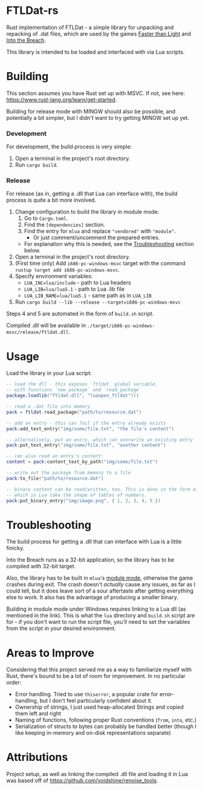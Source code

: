 # FTLDat-rs

Rust implementation of FTLDat - a simple library for unpacking and repacking of .dat files, which are used
by the games [Faster than Light](https://subsetgames.com/ftl.html) and [Into the Breach](https://subsetgames.com/itb.html).

This library is intended to be loaded and interfaced with via Lua scripts.


# Building

This section assumes you have Rust set up with MSVC. If not, see here: https://www.rust-lang.org/learn/get-started.

Building for release mode with MINGW should also be possible, and potentially a bit simpler, but I didn't want to try
getting MINGW set up yet.

### Development

For development, the build process is very simple: 

1. Open a terminal in the project's root directory.
2. Run `cargo build`.

### Release

For release (as in, getting a .dll that Lua can interface with), the build process is quite a bit more involved.

1. Change configuration to build the library in module mode.
   1. Go to `Cargo.toml`.
   2. Find the `[dependencies]` section.
   3. Find the entry for `mlua` and replace `"vendored"` with `"module"`.
      - Or just comment/uncomment the prepared entries.
   - For explanation why this is needed, see the [Troubleshooting](#troubleshooting) section below.
2. Open a terminal in the project's root directory.
3. (First time only) Add `i686-pc-windows-msvc` target with the command `rustup target add i686-pc-windows-msvc`.
4. Specify environment variables:
   - `LUA_INC=lua/include` - path to Lua headers
   - `LUA_LIB=lua/lua5.1` - path to Lua .lib file
   - `LUA_LIB_NAME=lua/lua5.1` - same path as in `LUA_LIB`
5. Run `cargo build --lib --release --target=i686-pc-windows-msvc`

Steps 4 and 5 are automated in the form of `build.sh` script.

Compiled .dll will be available in `./target/i686-pc-windows-msvc/release/ftldat.dll`.

# Usage

Load the library in your Lua script:

```lua
-- load the dll - this exposes `ftldat` global variable,
-- with functions `new_package` and `read_package`
package.loadlib("ftldat.dll", "luaopen_ftldat")()

-- read a .dat file into memory
pack = ftldat.read_package("path/to/resource.dat")

-- add an entry - this can fail if the entry already exists
pack:add_text_entry("img/some/file.txt", "the file's content")

-- alternatively, put an entry, which can overwrite an existing entry
pack:put_text_entry("img/some/file.txt", "another content")

-- can also read an entry's content:
content = pack:content_text_by_path("img/some/file.txt")

-- write out the package from memory to a file
pack:to_file("path/to/resource.dat")

-- binary content can be read/written, too. This is done in the form of byte arrays,
-- which in Lua take the shape of tables of numbers.
pack:put_binary_entry("img/image.png", { 1, 2, 3, 4, 5 })
```

# Troubleshooting

The build process for getting a .dll that can interface with Lua is a little finicky.

Into the Breach runs as a 32-bit application, so the library has to be compiled with 32-bit target.

Also, the library has to be built in `mlua`'s [module mode](https://github.com/khvzak/mlua#module-mode), otherwise the
game crashes during exit. The crash doesn't *actually* cause any issues, as far as I could tell, but it does leave sort
of a sour aftertaste after getting everything else to work. It also has the advantage of producing a smaller binary.

Building in module mode under Windows requires linking to a Lua dll (as mentioned in the link). 
This is what the `lua` directory and `build.sh` script are for - if you don't want to run the script file, you'll need
to set the variables from the script in your desired environment.

# Areas to Improve

Considering that this project served me as a way to familiarize myself with Rust, there's bound to be a lot of room for
improvement. In no particular order:
- Error handling. Tried to use `thiserror`, a popular crate for error-handling, but I don't feel particularly confident about it.
- Ownership of strings, I just used heap-allocated Strings and copied them left and right
- Naming of functions, following proper Rust conventions (`from`, `into`, etc.)
- Serialization of structs to bytes can probably be handled better (though I like keeping in-memory and on-disk representations separate)

# Attributions

Project setup, as well as linking the compiled .dll file and loading it in Lua was based off of https://github.com/voidshine/renoise_tools. 
